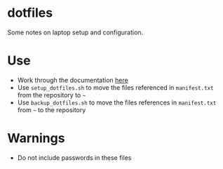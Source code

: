 # dotfiles

Some notes on laptop setup and configuration.


# Use

* Work through the documentation [here](how_to_setup_laptop.md)
* Use `setup_dotfiles.sh` to move the files referenced in `manifest.txt` from the repository to `~`
* Use `backup_dotfiles.sh` to move the files references in `manifest.txt` from `~` to the repository


# Warnings

* Do not include passwords in these files
